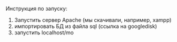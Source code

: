 Инструкция по запуску:
1) Запустить сервер Apache (мы скачивали, например,  xampp)
2) импортировать БД из файла sql (ссылка на googledisk)
3) запустить localhost/mo
